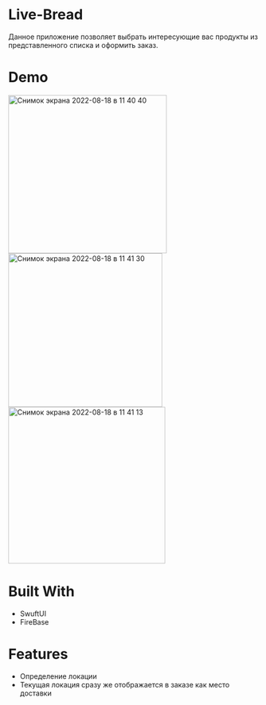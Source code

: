 # Live-Bread
Данное приложение позволяет выбрать интересующие вас продукты из представленного списка и оформить заказ.
# Demo
<img width="318" alt="Снимок экрана 2022-08-18 в 11 40 40" src="https://user-images.githubusercontent.com/111455730/185351458-b71f312a-1649-4ffa-8a48-143deb9990c0.png">
<img width="309" alt="Снимок экрана 2022-08-18 в 11 41 30" src="https://user-images.githubusercontent.com/111455730/185351483-32d1f8f4-ca7c-4b2d-a259-6af257ca4085.png">
<img width="315" alt="Снимок экрана 2022-08-18 в 11 41 13" src="https://user-images.githubusercontent.com/111455730/185351475-c272aa1d-83f8-4149-93eb-5a3f8003bc00.png">

# Built With
* SwuftUI
* FireBase

# Features
* Определение локации
* Текущая локация сразу же отображается в заказе как место доставки
